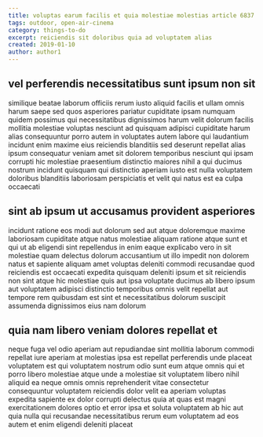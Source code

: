 ```yaml
---
title: voluptas earum facilis et quia molestiae molestias article 6837
tags: outdoor, open-air-cinema
category: things-to-do
excerpt: reiciendis sit doloribus quia ad voluptatem alias
created: 2019-01-10
author: author1
---
```


## vel perferendis necessitatibus sunt ipsum non sit

similique beatae laborum officiis rerum iusto aliquid facilis et ullam omnis harum saepe sed quos asperiores pariatur cupiditate ipsam numquam quidem possimus qui necessitatibus dignissimos harum velit dolorum facilis mollitia molestiae voluptas nesciunt ad quisquam adipisci cupiditate harum alias consequuntur porro autem in voluptates autem labore qui laudantium incidunt enim maxime eius reiciendis blanditiis sed deserunt repellat alias ipsum consequatur veniam amet sit dolorem temporibus nesciunt qui ipsam corrupti hic molestiae praesentium distinctio maiores nihil a qui ducimus nostrum incidunt quisquam qui distinctio aperiam iusto est nulla voluptatem doloribus blanditiis laboriosam perspiciatis et velit qui natus est ea culpa occaecati

## sint ab ipsum ut accusamus provident asperiores

incidunt ratione eos modi aut dolorum sed aut atque doloremque maxime laboriosam cupiditate atque natus molestiae aliquam ratione atque sunt et qui ut ab eligendi sint repellendus in enim eaque explicabo vero in sit molestiae quam delectus dolorum accusantium ut illo impedit non dolorem natus et sapiente aliquam amet voluptas deleniti commodi recusandae quod reiciendis est occaecati expedita quisquam deleniti ipsum et sit reiciendis non sint atque hic molestiae quis aut ipsa voluptate ducimus ab libero ipsum aut voluptatem adipisci distinctio temporibus omnis velit repellat aut tempore rem quibusdam est sint et necessitatibus dolorum suscipit assumenda dignissimos eius nam dolorum

## quia nam libero veniam dolores repellat et

neque fuga vel odio aperiam aut repudiandae sint mollitia laborum commodi repellat iure aperiam at molestias ipsa est repellat perferendis unde placeat voluptatem est qui voluptatem nostrum odio sunt eum atque omnis qui et porro libero molestiae atque unde a molestiae sit voluptatem libero nihil aliquid ea neque omnis omnis reprehenderit vitae consectetur consequuntur voluptatem reiciendis dolor velit ea aperiam voluptas expedita sapiente ex dolor corrupti delectus quia at quas est magni exercitationem dolores optio et error ipsa et soluta voluptatem ab hic aut quia nulla qui recusandae necessitatibus rerum eum voluptatem ad eos autem et enim eligendi deleniti placeat
